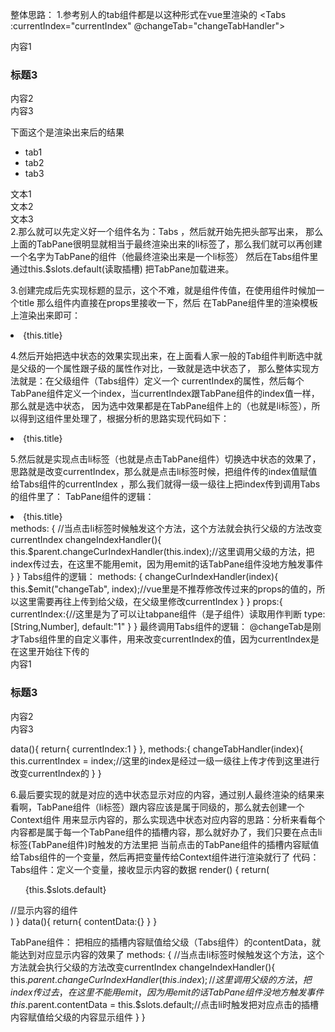 整体思路：
1.参考别人的tab组件都是以这种形式在vue里渲染的
<Tabs :currentIndex="currentIndex" @changeTab="changeTabHandler">
      <TabPane title="Tab1" index="1">
        <div>内容1</div>
        <h3>标题3</h3>
      </TabPane>
      <TabPane title="Tab2" index="2">
        <div>内容2</div>
      </TabPane>
      <TabPane title="Tab3" index="3">
        <div>内容3</div>
      </TabPane>
</Tabs>

下面这个是渲染出来后的结果
<ul>
    <li>tab1</li>
    <li>tab2</li>
    <li>tab3</li>
</ul>
<div>文本1</div>
<div>文本2</div>
<div>文本3</div>
2.那么就可以先定义好一个组件名为：Tabs ，然后就开始先把头部写出来，
那么上面的TabPane很明显就相当于最终渲染出来的li标签了，那么我们就可以再创建一个名字为TabPane的组件（他最终渲染出来是一个li标签）
然后在Tabs组件里通过this.$slots.default(读取插槽) 把TabPane加载进来。

3.创建完成后先实现标题的显示，这个不难，就是组件传值，在使用组件时候加一个title <TabPane title="Tab1"></TabPane> 那么组件内直接在props里接收一下，然后
在TabPane组件里的渲染模板上渲染出来即可：
<li>{this.title}</li>

4.然后开始把选中状态的效果实现出来，在上面看人家一般的Tab组件判断选中就是父级的一个属性跟子级的属性作对比，一致就是选中状态了，
那么整体实现方法就是：在父级组件（Tabs组件）定义一个 currentIndex的属性，然后每个TabPane组件定义一个index，当currentIndex跟TabPane组件的index值一样，那么就是选中状态，
因为选中效果都是在TabPane组件上的（也就是li标签），所以得到这组件里处理了，根据分析的思路实现代码如下：

<li class={this.index==this.$parent.currentIndex?'tab active':'tab'}>{this.title}</li>

5.然后就是实现点击li标签（也就是点击TabPane组件）切换选中状态的效果了，思路就是改变currentIndex，那么就是点击li标签时候，把组件传的index值赋值给Tabs组件的currentIndex
，那么我们就得一级一级往上把index传到调用Tabs的组件里了：
TabPane组件的逻辑：
<li onClick={this.changeIndexHandler.bind(this)} class={this.index==this.$parent.currentIndex?'tab active':'tab'}>{this.title}</li>
methods: {
    //当点击li标签时候触发这个方法，这个方法就会执行父级的方法改变currentIndex
    changeIndexHandler(){
        this.$parent.changeCurIndexHandler(this.index);//这里调用父级的方法，把index传过去，在这里不能用emit，因为用emit的话TabPane组件没地方触发事件
    }
}
Tabs组件的逻辑：
methods: {
    changeCurIndexHandler(index){
        this.$emit("changeTab", index);//vue里是不推荐修改传过来的props的值的，所以这里需要再往上传到给父级，在父级里修改currentIndex
    }
}
props:{
    currentIndex:{//这里是为了可以让tabpane组件（是子组件）读取用作判断
        type:[String,Number],
        default:"1"
    }
}
最终调用Tabs组件的逻辑：
@changeTab是刚才Tabs组件里的自定义事件，用来改变currentIndex的值，因为currentIndex是在这里开始往下传的
<Tabs :currentIndex="currentIndex" @changeTab="changeTabHandler">
      <TabPane title="Tab1" index="1">
        <div>内容1</div>
        <h3>标题3</h3>
      </TabPane>
      <TabPane title="Tab2" index="2">
        <div>内容2</div>
      </TabPane>
      <TabPane title="Tab3" index="3">
        <div>内容3</div>
      </TabPane>
</Tabs>

data(){
    return{
      currentIndex:1
    }
  },
methods:{
    changeTabHandler(index){
      this.currentIndex = index;//这里的index是经过一级一级往上传才传到这里进行改变currentIndex的
    }
}

6.最后要实现的就是对应的选中状态显示对应的内容，通过别人最终渲染的结果来看啊，TabPane组件（li标签）跟内容应该是属于同级的，那么就去创建一个Context组件
用来显示内容的，那么实现选中状态对应内容的思路：分析来看每个内容都是属于每一个TabPane组件的插槽内容，那么就好办了，我们只要在点击li标签(TabPane组件)时触发的方法里把
当前点击的TabPane组件的插槽内容赋值给Tabs组件的一个变量，然后再把变量传给Context组件进行渲染就行了
代码：
Tabs组件：定义一个变量，接收显示内容的数据
render() {
    return(
        <div>
            <ul class="tabs-header">
                {this.$slots.default}
            </ul>
            //显示内容的组件
            <Context contentData={this.contentData}/>
        </div>
    )
}
data(){
    return{
        contentData:{}
    }
}

TabPane组件：
把相应的插槽内容赋值给父级（Tabs组件）的contentData，就能达到对应显示内容的效果了
methods: {
    //当点击li标签时候触发这个方法，这个方法就会执行父级的方法改变currentIndex
    changeIndexHandler(){
        this.$parent.changeCurIndexHandler(this.index);//这里调用父级的方法，把index传过去，在这里不能用emit，因为用emit的话TabPane组件没地方触发事件
        this.$parent.contentData = this.$slots.default;//点击li时触发把对应点击的插槽内容赋值给父级的内容显示组件
    }
}